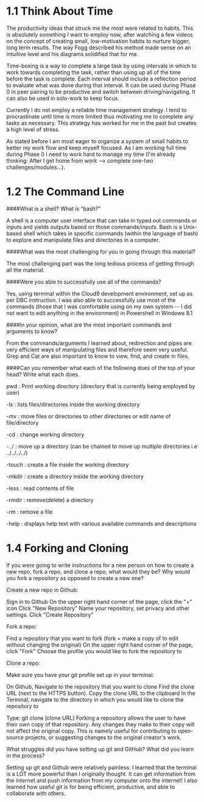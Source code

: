 # 1.1 Think About Time

The productivity ideas that struck me the most were related to habits. 
This is absolutely something I want to employ now, after watching a few
videos on the concept of creating small, low-motivation habits to
nurture bigger, long term results. The way Fogg described his method
made sense on an intuitive level and his diagrams solidified that for
me.


Time-boxing is a way to complete a large task by using intervals in
which to work towards completing the task, rather than using up all of
the time before the task is complete. Each interval should include a
reflection period to evaluate what was done during that interval. It
can be used during Phase 0 in peer pairing to be productive and switch
between driving/navigating. It can also be used in solo-work to keep
focus.


Currently I do not employ a reliable time management strategy. I tend
to procrastinate until time is more limited thus motivating me to
complete any tasks as necessary. This strategy has worked for me in the
past but creates a high level of stress.


As stated before I am most eager to organize a system of small habits to
better my work flow and keep myself focused. As I am working full time
during Phase 0 I need to work hard to manage my time (I'm already
thinking: After I get home from work --> complete one-two
challenges/modules...).


# 1.2 The Command Line

####What is a shell? What is "bash?"

A shell is a computer user interface that can take in typed out commands
or inputs and yields outputs based on those commands/inputs. Bash is a
Unix-based shell which takes in specific commands (within the language
of bash) to explore and manipulate files and directories in a computer.


####What was the most challenging for you in going through this material?

The most challenging part was the long tedious process of getting
through all the material.


####Were you able to successfully use all of the commands?

Yes, using terminal within the Cloud9 development environment, set up
as per DBC instruction. I was also able to successfully use most of the
commands (those that I was comfortable using on my own system -- I did
not want to edit anything in the environment) in Powershell in Windows
8.1



####In your opinion, what are the most important commands and arguments to know?

From the commands/arguments I learned about, redirection and pipes are
very efficient ways of manipulating files and therefore seem very
useful. Grep and Cat are also important to know to view, find, and
create in files.



####Can you remember what each of the following does of the top of your head? Write what each does.

pwd : Print working directory (directory that is currently being
employed by user)

-ls : lists files/directories inside the working directory

-mv : move files or directories to other directories or edit name of
file/directory 

-cd : change working directory

-../ : move up a directory (can be chained to move up multiple
directories i.e ../../../../)

-touch : create a file inside the working directory

-mkdir : create a directory inside the working directory

-less : read contents of file

-rmdir : remove(delete) a directory

-rm : remove a file

-help : displays help text with various available commands and
descriptions


# 1.4 Forking and Cloning

If you were going to write instructions for a new person on how to create a new repo, fork a repo, and clone a repo, what would they be? Why would you fork a repository as opposed to create a new one?

Create a new repo in Github:

Sign in to Github
On the upper right hand corner of the page, click the "+" icon
Click "New Repository"
Name your repository, set privacy and other settings.
Click "Create Repository"


Fork a repo:

Find a repository that you want to fork (fork = make a copy of to edit without changing the original)
On the upper right hand corner of the page, click "Fork"
Choose the profile you would like to fork the repository to


Clone a repo:

Make sure you have your git profile set up in your terminal.

On Github, Navigate to the repository that you want to clone
Find the clone URL (next to the HTTPS button). Copy the clone URL to the clipboard
In the Terminal, navigate to the directory in which you would like to clone the repository to


Type: git clone [clone URL]
Forking a repository allows the user to have their own copy of that repository. Any changes they make to their copy will not affect the original copy. This is namely useful for contributing to open-source projects, or suggesting changes to the original creator's work.



What struggles did you have setting up git and GitHub? What did you learn in the process?

Setting up git and Github were relatively painless. I learned that the terminal is a LOT more powerful than I originally thought. It can get information from the internet and push information from my computer onto the internet! I also learned how useful git is for being efficient, productive, and able to collaborate with others.

